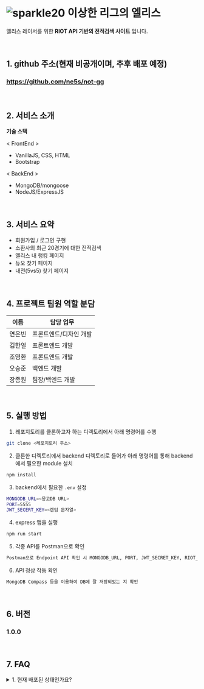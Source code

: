 # ![sparkle20](https://user-images.githubusercontent.com/30680187/176836739-8dfc226b-d3a1-4e48-8d46-c69a4599aa57.png) 이상한 리그의 엘리스

<div>

엘리스 레이서를 위한 **RIOT API 기반의 전적검색 사이트** 입니다.

</div>

<br />

## 1. github 주소(현재 비공개이며, 추후 배포 예정)

### https://github.com/ne5s/not-gg

<br />

## 2. 서비스 소개

**기술 스택** <br />

< FrontEnd >
   * VanillaJS, CSS, HTML
   * Bootstrap

< BackEnd >
   * MongoDB/mongoose
   * NodeJS/ExpressJS
      
<br />

## 3. 서비스 요약


* 회원가입 / 로그인 구현
* 소환사의 최근 20경기에 대한 전적검색
* 엘리스 내 랭킹 페이지
* 듀오 찾기 페이지
* 내전(5vs5) 찾기 페이지


<br />

## 4. 프로젝트 팀원 역할 분담

| 이름 | 담당 업무 |
| ------ | ------ |
| 연은빈 | 프론트엔드/디자인 개발 |
| 김한얼 | 프론트엔드 개발 |
| 조영환 | 프론트엔드 개발 |
| 오승준 | 백엔드 개발 |
| 장종원 | 팀장/백엔드 개발 |

<br />

## 5. 실행 방법

1. 레포지토리를 클론하고자 하는 디렉토리에서 아래 명령어를 수행

```bash
git clone <레포지토리 주소>
```


2. 클론한 디렉토리에서 backend 디렉토리로 들어가 아래 명령어를 통해 backend에서 필요한 module 설치

```bash
npm install
```


3. backend에서 필요한 `.env` 설정

```bash
MONGODB_URL=<몽고DB URL>
PORT=5555
JWT_SECERT_KEY=<랜덤 문자열>
```


4. express 앱을 실행

```bash
npm run start
```

5. 각종 API를 Postman으로 확인
```bash
Postman으로 Endpoint API 확인 시 MONGODB_URL, PORT, JWT_SECRET_KEY, RIOT_API_KEY 정상인지 확인
```

6. API 정상 작동 확인
```bash
MongoDB Compass 등을 이용하여 DB에 잘 저장되었는 지 확인
```
<br>

## 6. 버전
### 1.0.0

<br>

## 7. FAQ
<details><summary>1. 현재 배포된 상태인가요?</summary>

  <p>
    현재 배포는 아직 되어있지 않으며, 개발완료 시 github pages를 통해 배포예정입니다.
  </p>

</details>
